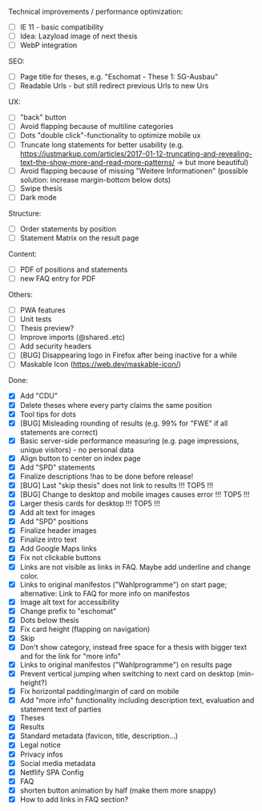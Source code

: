 Technical improvements / performance optimization:
- [ ] IE 11 - basic compatibility 
- [ ] Idea: Lazyload image of next thesis
- [ ] WebP integration

SEO: 
- [ ] Page title for theses, e.g. "Eschomat - These 1: 5G-Ausbau"
- [ ] Readable Urls - but still redirect previous Urls to new Urs

UX:
- [ ] "back" button
- [ ] Avoid flapping because of multiline categories
- [ ] Dots "double click"-functionality to optimize mobile ux
- [ ] Truncate long statements for better usability (e.g. https://justmarkup.com/articles/2017-01-12-truncating-and-revealing-text-the-show-more-and-read-more-patterns/ -> but more beautiful)
- [ ] Avoid flapping because of missing "Weitere Informationen" (possible solution: increase margin-bottom below dots)
- [ ] Swipe thesis
- [ ] Dark mode

Structure:
- [ ] Order statements by position
- [ ] Statement Matrix on the result page

Content:
- [ ] PDF of positions and statements
- [ ] new FAQ entry for PDF

Others:
- [ ] PWA features
- [ ] Unit tests
- [ ] Thesis preview?
- [ ] Improve imports (@shared..etc)
- [ ] Add security headers
- [ ] [BUG] Disappearing logo in Firefox after being inactive for a while
- [ ] Maskable Icon (https://web.dev/maskable-icon/)

Done: 
- [x] Add "CDU" 
- [x] Delete theses where every party claims the same position
- [x] Tool tips for dots
- [x] [BUG] Misleading rounding of results (e.g. 99% for "FWE" if all statements are correct)
- [x] Basic server-side performance measuring (e.g. page impressions, unique visitors) - no personal data
- [x] Align button to center on index page 
- [x] Add "SPD" statements
- [x] Finalize descriptions !has to be done before release!
- [x] [BUG] Last "skip thesis" does not link to results !!! TOP5 !!!
- [x] [BUG] Change to desktop and mobile images causes error !!! TOP5 !!!
- [x] Larger thesis cards for desktop !!! TOP5 !!!
- [x] Add alt text for images
- [x] Add "SPD" positions
- [x] Finalize header images
- [x] Finalize intro text
- [x] Add Google Maps links
- [x] Fix not clickable buttons
- [x] Links are not visible as links in FAQ. Maybe add underline and change color.
- [x] Links to original manifestos ("Wahlprogramme") on start page; alternative: Link to FAQ for more info on manifestos
- [x] Image alt text for accessibility 
- [x] Change prefix to "eschomat"
- [x] Dots below thesis
- [x] Fix card height (flapping on navigation)
- [x] Skip 
- [x] Don't show category, instead free space for a thesis with bigger text and for the link for "more info"
- [x] Links to original manifestos ("Wahlprogramme") on results page
- [x] Prevent vertical jumping when switching to next card on desktop (min-height?)
- [x] Fix horizontal padding/margin of card on mobile
- [x] Add "more info" functionality including description text, evaluation and statement text of parties
- [x] Theses
- [x] Results
- [x] Standard metadata (favicon, title, description...)
- [x] Legal notice
- [x] Privacy infos
- [x] Social media metadata
- [x] Netflify SPA Config
- [x] FAQ
- [x] shorten button animation by half (make them more snappy)
- [x] How to add links in FAQ section?
